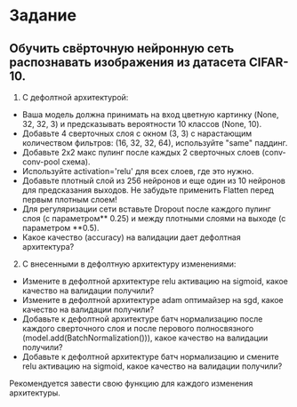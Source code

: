 # Задание
## Обучить свёрточную нейронную сеть распознавать изображения из датасета CIFAR-10.

1) С дефолтной архитектурой:
- Ваша модель должна принимать на вход цветную картинку (None, 32, 32, 3) и предсказывать вероятности 10 классов (None, 10).
- Добавьте 4 сверточных слоя с окном (3, 3) с нарастающим количеством фильтров: (16, 32, 32, 64), используйте "same" паддинг.
- Добавьте 2x2 макс пулинг после каждых 2 сверточных слоев (conv-conv-pool схема).
- Используйте activation='relu' для всех слоев, где это нужно.
- Добавьте плотный слой из 256 нейронов и еще один из 10 нейронов для предсказания выходов. Не забудьте применить Flatten перед первым плотным слоем!
- Для регуляризации сети вставьте Dropout после каждого пулинг слоя (с параметром** 0.25) и между плотными слоями на выходе (с параметром **0.5).
- Какое качество (accuracy) на валидации дает дефолтная архитектура?
2) С внесенными в дефолтную архитектуру изменениями:
- Измените в дефолтной архитектуре relu активацию на sigmoid, какое качество на валидации получили?
- Измените в дефолтной архитектуре adam оптимайзер на sgd, какое качество на валидации получили?
- Добавьте к дефолтной архитектуре батч нормализацию после каждого сверточного слоя и после перового полносвязного (model.add(BatchNormalization())), какое качество на валидации получили?
- Добавьте к дефолтной архитектуре батч нормализацию и смените relu активацию на sigmoid, какое качество на валидации получили?

Рекомендуется завести свою функцию для каждого изменения архитектуры.